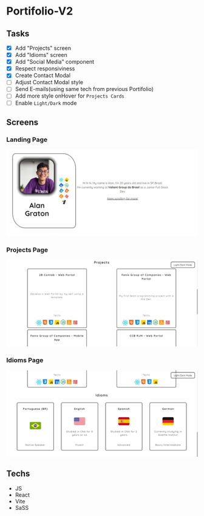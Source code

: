 # Portifolio-V2

## Tasks

- [X] Add "Projects" screen
- [X] Add "Idioms" screen
- [X] Add "Social Media" component
- [X] Respect responsiviness
- [X] Create Contact Modal
- [ ] Adjust Contact Modal style
- [ ] Send E-mails(using same tech from previous Portifolio)
- [ ] Add more style onHover for `Projects Cards`
- [ ] Enable `Light/Dark` mode

## Screens

### Landing Page

![Landing Page](./public/prototypes/LandingPage.jpg)

### Projects Page

![Projects Page](./public/prototypes/ProjectsPage.jpg)

### Idioms Page

![Idioms Page](./public/prototypes/IdiomsPage.jpg)

## Techs

- JS
- React
- Vite
- SaSS
